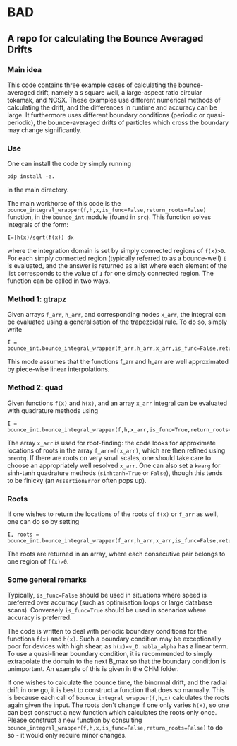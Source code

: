 # BAD
## A repo for calculating the Bounce Averaged Drifts

### Main idea
This code contains three example cases of calculating the bounce-averaged drift, namely a s square well, a large-aspect ratio circular tokamak, and NCSX. These examples use different numerical methods of calculating the drift, and the differences in runtime and accuracy can be large. It furthermore uses different boundary conditions (periodic or quasi-periodic), the bounce-averaged drifts of particles which cross the boundary may change significantly. 


### Use
One can install the code by simply running 
```
pip install -e.
```
in the main directory.

The main workhorse of this code is the `bounce_integral_wrapper(f,h,x,is_func=False,return_roots=False)` function, in the `bounce_int` module (found in `src`). This function solves integrals of the form:
```
I=∫h(x)/sqrt(f(x)) dx
```
where the integration domain is set by simply connected regions of `f(x)>0`. For each simply connected region (typically referred to as a bounce-well) `I` is evaluated, and the answer is returned as a list where each element of the list corresponds to the value of `I` for one simply connected region. The function can be called in two ways. 


### Method 1: gtrapz
Given arrays `f_arr`, `h_arr`, and corresponding nodes `x_arr`, the integral can be evaluated using a generalisation of the trapezoidal rule. To do so, simply write
```
I = bounce_int.bounce_integral_wrapper(f_arr,h_arr,x_arr,is_func=False,return_roots=False)
```
This mode assumes that the functions f_arr and h_arr are well approximated by piece-wise linear interpolations.


### Method 2: quad
Given functions `f(x)` and `h(x)`, and an array `x_arr` integral can be evaluated with quadrature methods using
```
I = bounce_int.bounce_integral_wrapper(f,h,x_arr,is_func=True,return_roots=False)
```
The array `x_arr` is used for root-finding: the code looks for approximate locations of roots in the array `f_arr=f(x_arr)`, which are then refined using `brentq`. If there are roots on very small scales, one should take care to choose an appropriately well resolved `x_arr`. One can also set a `kwarg` for sinh-tanh quadrature methods (`sinhtanh=True` or `False`), though this tends to be finicky (an `AssertionError` often pops up).


### Roots
If one wishes to return the locations of the roots of `f(x)` or `f_arr` as well, one can do so by setting
```
I, roots = bounce_int.bounce_integral_wrapper(f_arr,h_arr,x_arr,is_func=False,return_roots=True)
```
The roots are returned in an array, where each consecutive pair belongs to one region of `f(x)>0`.


### Some general remarks
Typically, `is_func=False` should be used in situations where speed is preferred over accuracy (such as optimisation loops or large database scans). Conversely `is_func=True` should be used in scenarios where accuracy is preferred. 

The code is written to deal with periodic boundary conditions for the functions `f(x)` and `h(x)`. Such a boundary condition may be exceptionally poor for devices with high shear, as `h(x)=v_D.nabla_alpha` has a linear term. To use a quasi-linear boundary condition, it is recommended to simply extrapolate the domain to the next B_max so that the boundary condition is unimportant. An example of this is given in the CHM folder.

If one wishes to calculate the bounce time, the binormal drift, and the radial drift in one go, it is best to construct a function that does so manually. This is because each call of `bounce_integral_wrapper(f,h,x)` calculates the roots again given the input. The roots don't change if one only varies `h(x)`, so one can best construct a new function which calculates the roots only once. Please construct a new function by consulting `bounce_integral_wrapper(f,h,x,is_func=False,return_roots=False)` to do so - it would only require minor changes.
